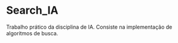 # Search_IA
Trabalho prático da disciplina de IA. Consiste na implementação de algoritmos de busca.

